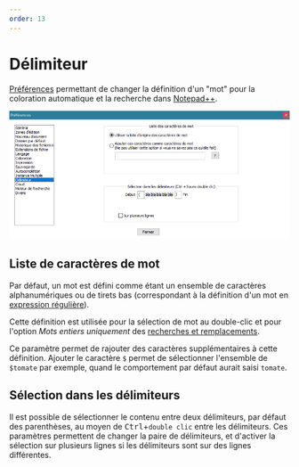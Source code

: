 ```yaml
---
order: 13
---
```


# Délimiteur

[Préférences](../preferences.md) permettant de changer la définition d'un "mot" pour la coloration automatique et la recherche dans [Notepad++](../notepad++.md).

![Interface](./images/npp_settings_delimiter.png)

## Liste de caractères de mot

Par défaut, un mot est défini comme étant un ensemble de caractères alphanumériques ou de tirets bas (correspondant à la définition d'un mot en [expression régulière](../expressions-regulieres.md)).

Cette définition est utilisée pour la sélection de mot au double-clic et pour l'option *Mots entiers uniquement* des [recherches et remplacements](recherches-remplacements.md).

Ce paramètre permet de rajouter des caractères supplémentaires à cette définition. Ajouter le caractère `$` permet de sélectionner l'ensemble de `$tomate` par exemple, quand le comportement par défaut aurait saisi `tomate`.

## Sélection dans les délimiteurs

Il est possible de sélectionner le contenu entre deux délimiteurs, par défaut des parenthèses, au moyen de <kbd>Ctrl</kbd>+`double clic` entre les délimiteurs. Ces paramètres permettent de changer la paire de délimiteurs, et d'activer la sélection sur plusieurs lignes si les délimiteurs sont sur des lignes différentes.